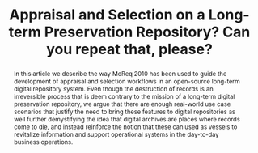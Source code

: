 ---
abstract: In this article we describe the way MoReq 2010 has been used to guide the
  development of appraisal and selection workflows in an open-source long-term digital
  repository system. Even though the destruction of records is an irreversible process
  that is deem contrary to the mission of a long-term digital preservation repository,
  we argue that there are enough real-world use case scenarios that justify the need
  to bring these features to digital repositories as well further demystifying the
  idea that digital archives are places where records come to die, and instead reinforce
  the notion that these can used as vessels to revitalize information and support
  operational systems in the day-to-day business operations.
creators:
- Luís Faria
- Miguel Guimarães
- Miguel Ferreira
date: null
document_url: https://osf.io/download/rz3wy/
grand_parent: iPRES
institutions:
- KEEP SOLUTIONS
keywords:
- appraisal
- selection
- preservation
- repository
- roda
landing_page_url: https://osf.io/7ebyj/
language: eng
layout: publication
license: CC-BY 4.0 International
notes_url: null
parent: iPRES 2022
publication_type: long paper
size: null
slides_url: null
source_name: iPRES:osf:7ebyj
stream_url: https://youtu.be/eo6lu8hgGnQ
title: Appraisal and Selection on a Long-term Preservation Repository? Can you repeat
  that, please?
year: 2022
---